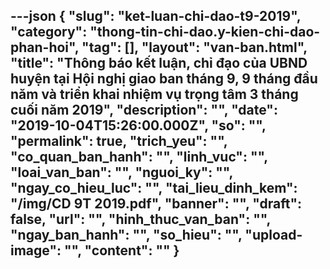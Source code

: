 ---json
{
    "slug": "ket-luan-chi-dao-t9-2019",
    "category": "thong-tin-chi-dao.y-kien-chi-dao-phan-hoi",
    "tag": [],
    "layout": "van-ban.html",
    "title": "Thông báo kết luận, chỉ đạo của UBND huyện tại Hội nghị giao ban tháng 9, 9 tháng đầu năm và triển khai nhiệm vụ trọng tâm 3 tháng cuối năm 2019",
    "description": "",
    "date": "2019-10-04T15:26:00.000Z",
    "so": "",
    "permalink": true,
    "trich_yeu": "",
    "co_quan_ban_hanh": "",
    "linh_vuc": "",
    "loai_van_ban": "",
    "nguoi_ky": "",
    "ngay_co_hieu_luc": "",
    "tai_lieu_dinh_kem": "/img/CD 9T 2019.pdf",
    "banner": "",
    "draft": false,
    "url": "",
    "hinh_thuc_van_ban": "",
    "ngay_ban_hanh": "",
    "so_hieu": "",
    "upload-image": "",
    "__content__": ""
}
---
